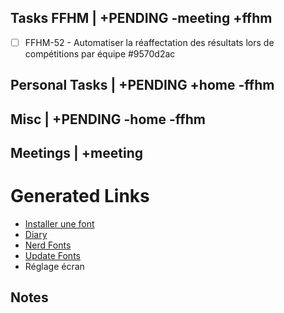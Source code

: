 ## Tasks FFHM | +PENDING -meeting +ffhm
* [ ] FFHM-52 - Automatiser la réaffectation des résultats lors de compétitions par équipe  #9570d2ac


## Personal Tasks | +PENDING +home -ffhm


## Misc | +PENDING -home -ffhm


## Meetings | +meeting




# Generated Links

- [Installer une font](installer_une_font.md)
- [Diary](diary/diary.md)
- [Nerd Fonts](nerd_fonts.md)
- [Update Fonts](update_fonts.md)
- Réglage écran


## Notes
